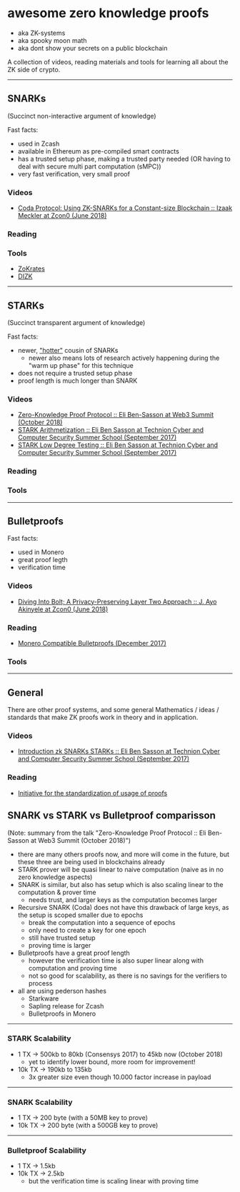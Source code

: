 # awesome zero knowledge proofs

- aka ZK-systems
- aka spooky moon math
- aka dont show your secrets on a public blockchain

A collection of videos, reading materials and tools for learning all about the ZK side of crypto.

---

## SNARKs

(Succinct non-interactive argument of knowledge)

Fast facts:

- used in Zcash
- available in Ethereum as pre-compiled smart contracts
- has a trusted setup phase, making a trusted party needed (OR having to deal with secure multi part computation (sMPC))
- very fast verification, very small proof

### Videos

- [Coda Protocol: Using ZK-SNARKs for a Constant-size Blockchain :: Izaak Meckler at Zcon0 (June 2018)](https://www.youtube.com/watch?v=qCVACpgQSjo)

### Reading

### Tools

- [ZoKrates](https://github.com/Zokrates/ZoKrates)
- [DIZK](https://github.com/scipr-lab/dizk)

---

## STARKs

(Succinct transparent argument of knowledge)

Fast facts:

- newer, ["hotter"](https://twitter.com/avsa/status/1057584874859753472?s=21) cousin of SNARKs
  - newer also means lots of research actively happening during the "warm up phase" for this technique
- does not require a trusted setup phase
- proof length is much longer than SNARK

### Videos

- [Zero-Knowledge Proof Protocol :: Eli Ben-Sasson at Web3 Summit (October 2018)](https://www.youtube.com/watch?v=1KSwVIZ82hs)
- [STARK Arithmetization :: Eli Ben Sasson at Technion Cyber and Computer Security Summer School (September 2017)](https://www.youtube.com/watch?v=9VuZvdxFZQo)
- [STARK Low Degree Testing :: Eli Ben Sasson at Technion Cyber and Computer Security Summer School (September 2017)](https://www.youtube.com/watch?v=L7tZeO8ihcQ)

### Reading

### Tools

---

## Bulletproofs

Fast facts:

- used in Monero
- great proof legth
- verification time

### Videos

- [Diving Into Bolt; A Privacy-Preserving Layer Two Approach :: J. Ayo Akinyele at Zcon0 (June 2018)](https://www.youtube.com/watch?v=z2l5NqJ6sOI)

### Reading

- [Monero Compatible Bulletproofs (December 2017)](https://getmonero.org/2017/12/07/Monero-Compatible-Bulletproofs.html)

### Tools

---

## General

There are other proof systems, and some general Mathematics / ideas / standards that make ZK proofs work in theory and in application.

### Videos

- [Introduction zk SNARKs STARKs :: Eli Ben Sasson at Technion Cyber and Computer Security Summer School (September 2017)](https://www.youtube.com/watch?v=VUN35BC11Qw)

### Reading

- [Initiative for the standardization of usage of proofs](https://zkproof.org/index.html)

## SNARK vs STARK vs Bulletproof comparisson

(Note: summary from the talk "Zero-Knowledge Proof Protocol :: Eli Ben-Sasson at Web3 Summit (October 2018)")

- there are many others proofs now, and more will come in the future, but these three are being used in blockchains already
- STARK prover will be quasi linear to naive computation (naive as in no zero knowledge aspects)
- SNARK is similar, but also has setup which is also scaling linear to the computation & prover time
  - needs trust, and larger keys as the computation becomes larger
- Recursive SNARK (Coda) does not have this drawback of large keys, as the setup is scoped smaller due to epochs
  - break the computation into a sequence of epochs
  - only need to create a key for one epoch
  - still have trusted setup
  - proving time is larger
- Bulletproofs have a great proof length
  - however the verification time is also super linear along with computation and proving time
  - not so good for scalability, as there is no savings for the verifiers to process
- all are using pederson hashes
  - Starkware
  - Sapling release for Zcash
  - Bulletproofs in Monero

---

### STARK Scalability

- 1 TX -> 500kb to 80kb (Consensys 2017) to 45kb now (October 2018)
  - yet to identify lower bound, more room for improvement!
- 10k TX -> 190kb to 135kb
  - 3x greater size even though 10.000 factor increase in payload

---

### SNARK Scalability

- 1 TX -> 200 byte (with a 50MB key to prove)
- 10k TX -> 200 byte (with a 500GB key to prove)

---

### Bulletproof Scalability

- 1 TX -> 1.5kb
- 10k TX -> 2.5kb
  - but the verification time is scaling linear with proving time
